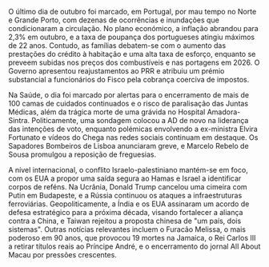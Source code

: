  O último dia de outubro foi marcado, em Portugal, por mau tempo no Norte e Grande Porto, com dezenas de ocorrências e inundações que condicionaram a circulação. No plano económico, a inflação abrandou para 2,3% em outubro, e a taxa de poupança dos portugueses atingiu máximos de 22 anos. Contudo, as famílias debatem-se com o aumento das prestações do crédito à habitação e uma alta taxa de esforço, enquanto se preveem subidas nos preços dos combustíveis e nas portagens em 2026. O Governo apresentou reajustamentos ao PRR e atribuiu um prémio substancial a funcionários do Fisco pela cobrança coerciva de impostos.

Na Saúde, o dia foi marcado por alertas para o encerramento de mais de 100 camas de cuidados continuados e o risco de paralisação das Juntas Médicas, além da trágica morte de uma grávida no Hospital Amadora-Sintra. Politicamente, uma sondagem colocou a AD de novo na liderança das intenções de voto, enquanto polémicas envolvendo a ex-ministra Elvira Fortunato e vídeos do Chega nas redes sociais continuam em destaque. Os Sapadores Bombeiros de Lisboa anunciaram greve, e Marcelo Rebelo de Sousa promulgou a reposição de freguesias.

A nível internacional, o conflito Israelo-palestiniano mantém-se em foco, com os EUA a propor uma saída segura ao Hamas e Israel a identificar corpos de reféns. Na Ucrânia, Donald Trump cancelou uma cimeira com Putin em Budapeste, e a Rússia continuou os ataques a infraestruturas ferroviárias. Geopoliticamente, a Índia e os EUA assinaram um acordo de defesa estratégico para a próxima década, visando fortalecer a aliança contra a China, e Taiwan rejeitou a proposta chinesa de "um país, dois sistemas". Outras notícias relevantes incluem o Furacão Melissa, o mais poderoso em 90 anos, que provocou 19 mortes na Jamaica, o Rei Carlos III a retirar títulos reais ao Príncipe André, e o encerramento do jornal All About Macau por pressões crescentes.